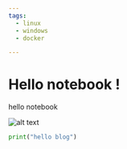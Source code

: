 ```yaml
---
tags:
  - linux
  - windows
  - docker

---
```


# Hello notebook !

hello notebook

![alt text](/notebook/assets/media/internet.webp)

```python
print("hello blog")
```
